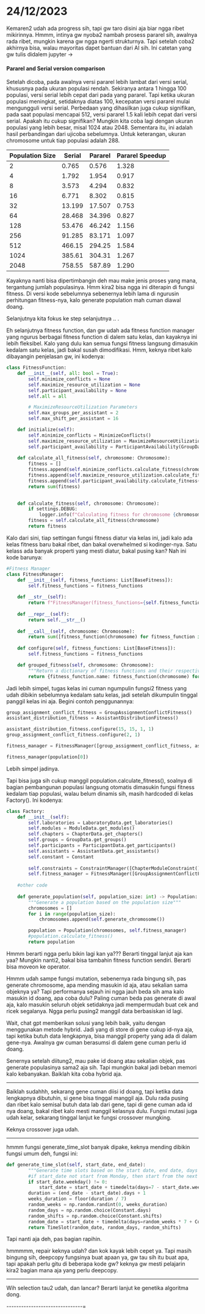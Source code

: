 # 24/12/2023

Kemaren2 udah ada progress sih, tapi gw taro disini aja biar ngga ribet mikirinnya.
Hmmm, intinya gw nyoba2 nambah prosess pararel sih, awalnya rada ribet, mungkin karena gw ngga ngerti strukturnya. Tapi setelah coba2 akhirnya bisa, walau mayoritas dapet bantuan dari AI sih. Ini catetan yang gw tulis didalem jupyter ->

#### Pararel and Serial version comparison

Setelah dicoba, pada awalnya versi pararel lebih lambat dari versi serial, khususnya pada ukuran populasi rendah. Sekiranya antara 1 hingga 100 populasi, versi serial lebih cepat dari pada yang pararel. Tapi ketika ukuran populasi meningkat, setidaknya diatas 100, kecepatan versi pararel mulai mengungguli versi serial. Perbedaan yang dihasilkan juga cukup signifikan, pada saat populasi mencapai 512, versi pararel 1.5 kali lebih cepat dari versi serial. Apakah itu cukup signifikan? Mungkin kita coba lagi dengan ukuran populasi yang lebih besar, misal 1024 atau 2048. Sementara itu, ini adalah hasil perbandingan dari ujicoba sebelumnya. Untuk keterangan, ukuran chromosome untuk tiap populasi adalah 288.

| Population Size | Serial | Pararel | Pararel Speedup |
| --------------- | ------ | ------- | --------------- |
| 2               | 0.765  | 0.576   | 1.328           |
| 4               | 1.792  | 1.954   | 0.917           |
| 8               | 3.573  | 4.294   | 0.832           |
| 16              | 6.771  | 8.302   | 0.815           |
| 32              | 13.199 | 17.507  | 0.753           |
| 64              | 28.468 | 34.396  | 0.827           |
| 128             | 53.476 | 46.242  | 1.156           |
| 256             | 91.285 | 83.171  | 1.097           |
| 512             | 466.15 | 294.25  | 1.584           |
| 1024            | 385.61 | 304.31  | 1.267           |
| 2048            | 758.55 | 587.89  | 1.290           |

Kayaknya nanti bisa dipertimbangin deh mau make jenis proses yang mana, tergantung jumlah populasinya. Hmm kira2 bisa ngga ini diterapin di fungsi fitness. Di versi kode sebelumnya sebenernya lebih lama di ngurusin perhitungan fitness-nya, kalo generate population mah cuman diawal doang.

Selanjutnya kita fokus ke step selanjutnya .. . 

Eh selanjutnya fitness function, dan gw udah ada fitness function manager yang ngurus berbagai fitness function di dalem satu kelas, dan kayaknya ini lebih fleksibel. Kalo yang dulu kan semua fungsi fitness langsung dimasukin kedalam satu kelas, jadi bakal susah dimodifikasi. Hmm, keknya ribet kalo dibayangin penjelasan gw, ini kodenya:

```python
class FitnessFunction:
    def __init__(self, all: bool = True):
        self.minimize_conflicts = None
        self.maximize_resource_utilization = None
        self.participant_availability = None
        self.all = all

        # MaximizeResourceUtilization Parameters
        self.max_groups_per_assistant = 2
        self.max_shift_per_assistant = 16

    def initialize(self):
        self.minimize_conflicts = MinimizeConflicts()
        self.maximize_resource_utilization = MaximizeResourceUtilization(self.max_groups_per_assistant, self.max_shift_per_assistant)
        self.participant_availability = ParticipantAvailability(GroupData())
    
    def calculate_all_fitness(self, chromosome: Chromosome):
        fitness = []
        fitness.append(self.minimize_conflicts.calculate_fitness(chromosome))
        fitness.append(self.maximize_resource_utilization.calculate_fitness(chromosome))
        fitness.append(self.participant_availability.calculate_fitness(chromosome))
        return sum(fitness)

    
    def calculate_fitness(self, chromosome: Chromosome):
        if settings.DEBUG:
            logger.info(f"Calculating fitness for chromosome {chromosome}")
        fitness = self.calculate_all_fitness(chromosome)
        return fitness
```

Kalo dari sini, tiap settingan fungsi fitness diatur via kelas ini, jadi kalo ada kelas fitness baru bakal ribet, dan bakal overwhelmed si kodinger-nya. Satu kelass ada banyak properti yang mesti diatur, bakal pusing kan? Nah ini kode barunya:

```python
#Fitness Manager
class FitnessManager:
    def __init__(self, fitness_functions: List[BaseFitness]):
        self.fitness_functions = fitness_functions
    
    def __str__(self):
        return f"FitnessManager(fitness_functions={self.fitness_functions})"
    
    def __repr__(self):
        return self.__str__()
    
    def __call__(self, chromosome: Chromosome):
        return sum([fitness_function(chromosome) for fitness_function in self.fitness_functions])
    
    def configure(self, fitness_functions: List[BaseFitness]):
        self.fitness_functions = fitness_functions

    def grouped_fitness(self, chromosome: Chromosome):
        """Return a dictionary of fitness functions and their respective fitness value"""
        return {fitness_function.name: fitness_function(chromosome) for fitness_function in self.fitness_functions}
```

Jadi lebih simpel, tugas kelas ini cuman ngumpulin fungsi2 fitness yang udah dibikin sebelumnya kedalam satu kelas, jadi setelah dikumpulin tinggal panggil kelas ini aja. Begini contoh penggunannya:

```python
group_assignment_conflict_fitness = GroupAssignmentConflictFitness()
assistant_distribution_fitness = AssistantDistributionFitness()

assistant_distribution_fitness.configure(15, 15, 1, 1)
group_assignment_conflict_fitness.configure(2, 1)

fitness_manager = FitnessManager([group_assignment_conflict_fitness, assistant_distribution_fitness])

fitness_manager(population[0])
```

Lebih simpel jadinya.

Tapi bisa juga sih cukup manggil population.calculate_fitness(), soalnya di bagian pembangunan populasi langsung otomatis dimasukin fungsi fitness kedalam tiap populasi, walau belum dinamis sih, masih hardcoded di kelas Factory(). Ini kodenya:

```python
class Factory:
    def __init__(self):
        self.laboratories = LaboratoryData.get_laboratories()
        self.modules = ModuleData.get_modules()
        self.chapters = ChapterData.get_chapters()
        self.groups = GroupData.get_groups()
        self.participants = ParticipantData.get_participants()
        self.assistants = AssistantData.get_assistants()
        self.constant = Constant
        
        self.constraints = ConstraintManager([ChapterModuleConstraint(), GroupModuleConstraint(), ModuleLaboratoryConstraint(), AssistantLaboratoryConstraint(), ScheduleConstraint()])
        self.fitness_manager = FitnessManager([GroupAssignmentConflictFitness(), AssistantDistributionFitness()])
		
	#other code
	
	def generate_population(self, population_size: int) -> Population:
        """Generate a population based on the population size"""
        chromosomes = []
        for i in range(population_size):
            chromosomes.append(self.generate_chromosome())

        population = Population(chromosomes, self.fitness_manager)
        #population.calculate_fitness()
        return population
```

Hmmm berarti ngga perlu bikin lagi kan ya??? Berarti tinggal lanjut aja kan yaa? Mungkin nanti2, bakal bisa tambahin fitness function sendiri. Berarti bisa moveon ke operator.

Hmmm udah sampe fungsi mutation, sebenernya rada bingung sih, pas generate chromosome, apa mending masukin id aja, atau sekalian sama objeknya ya? Tapi performanya sejauh ini ngga jauh beda sih ama kalo masukin id doang, apa coba dulu? Paling cuman beda pas generate di awal aja, kalo masukin seluruh objek setidaknya jadi mempermudah buat cek and ricek segalanya. Ngga perlu pusing2 manggil data berbasiskan id lagi.

Wait, chat gpt memberikan solusi yang lebih baik, yaitu dengan menggunakan metode hybrid. Jadi yang di store di gene cukup id-nya aja, tapi ketika butuh data lengkapnya, bisa manggil property yang ada di dalam gene-nya. Awalnya gw cuman berasumsi di dalem gene cuman perlu id doang.

Senernya setelah diitung2, mau pake id doang atau sekalian objek, pas generate populasinya sama2 aja sih. Tapi mungkin bakal jadi beban memori kalo kebanyakan. Baiklah kita coba hybrid aja.

--------------------

Baiklah sudahhh, sekarang gene cuman diisi id doang, tapi ketika data lengkapnya dibutuhin, si gene bisa tinggal manggil aja. Dulu rada pusing dan ribet kalo semisal butuh data lab dari gene, tapi di gene cuman ada id nya doang, bakal ribet kalo mesti manggil kelasnya dulu.
Fungsi mutasi juga udah kelar, sekarang tinggal lanjut ke fungsi crossover mungking.

Keknya crossover juga udah.

------------------

hmmm fungsi generate_time_slot banyak dipake, keknya mending dibikin fungsi umum deh,
fungsi ini:
```python
def generate_time_slot(self, start_date, end_date):
        """Generate time slots based on the start date, end date, days and shifts"""
        #if start_date not start from Monday, then start from the next Monday
        if start_date.weekday() != 0:
            start_date = start_date + timedelta(days=7 - start_date.weekday())
        duration = (end_date - start_date).days + 1
        weeks_duration = floor(duration / 7)
        random_weeks = np.random.randint(0, weeks_duration)
        random_days = np.random.choice(Constant.days)
        random_shifts = np.random.choice(Constant.shifts)
        random_date = start_date + timedelta(days=random_weeks * 7 + Constant.days.index(random_days))
        return TimeSlot(random_date, random_days, random_shifts)
```

Tapi nanti aja deh, pas bagian rapihin.

hmmmmm, repair keknya udah? dan kok kayak lebih cepet ya.
Tapi masih bingung sih, deepcopy fungsinya buat apaan ya, gw tau sih itu buat apa, tapi apakah perlu gitu di beberapa kode gw? keknya gw mesti pelajarin kira2 bagian mana aja yang perlu deepcopy.

--------------------------------

Wih selection tau2 udah, dan lancar? Berarti lanjut ke genetika algoritma dong.

-------------------------------=

